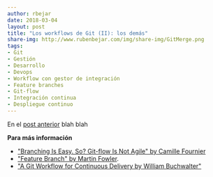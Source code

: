 ```yaml
---
author: rbejar
date: 2018-03-04
layout: post
title: "Los workflows de Git (II): los demás"
share-img: http://www.rubenbejar.com/img/share-img/GitMerge.png
tags:
- Git
- Gestión
- Desarrollo
- Devops
- Workflow con gestor de integración
- Feature branches
- Git-flow
- Integración continua
- Despliegue continuo
---
```


En el [post anterior]({{base.url}}/2018/03/git-workflows-centralizado/) blah blah

**Para más información**
- ["Branching Is Easy. So? Git-flow Is Not Agile" by Camille Fournier](http://www.elidedbranches.com/2013/02/branching-is-easy-so.html)
- ["Feature Branch" by Martin Fowler](https://martinfowler.com/bliki/FeatureBranch.html).
- ["A Git Workflow for Continuous Delivery by William Buchwalter"](https://blogs.technet.microsoft.com/devops/2016/06/21/a-git-workflow-for-continuous-delivery/)
